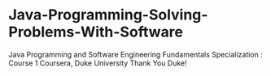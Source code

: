 # Java-Programming-Solving-Problems-With-Software
Java Programming and Software Engineering Fundamentals Specialization : Course 1
Coursera, Duke University
Thank You Duke!

